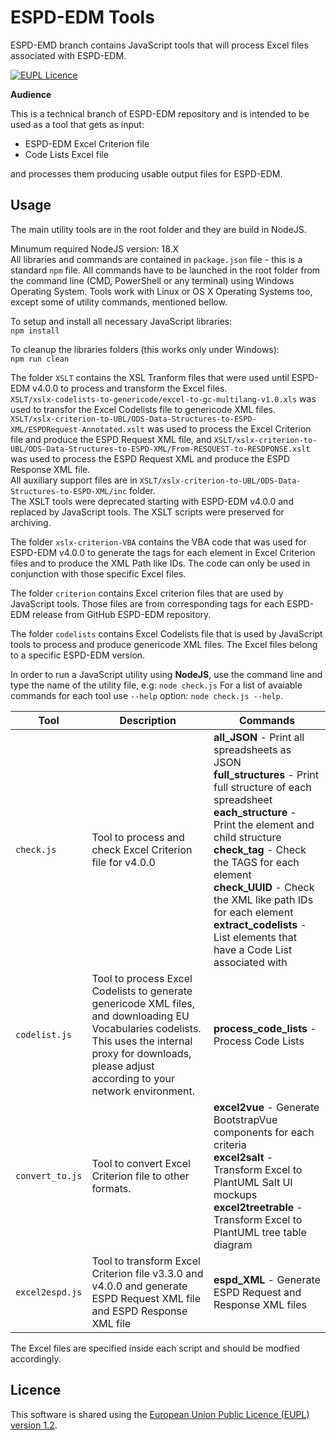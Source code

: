 # ESPD-EDM Tools  
ESPD-EMD branch contains JavaScript tools that will process Excel files associated with ESPD-EDM.

[![EUPL Licence](https://img.shields.io/badge/Licence-EUPL%20v1.2-blue.svg)](https://eupl.eu/1.2/en)

**Audience** 

This is a technical branch of ESPD-EDM repository and is intended to be used as a tool that gets as input:  
- ESPD-EDM Excel Criterion file
- Code Lists Excel file 

and processes them producing usable output files for ESPD-EDM.

## Usage

The main utility tools are in the root folder and they are build in NodeJS.

Minumum required NodeJS version: 18.X  
All libraries and commands are contained in `package.json` file - this is a standard `npm` file. All commands have to be launched in the root folder from the command line (CMD, PowerShell or any terminal) using Windows Operating System. Tools work with Linux or OS X Operating Systems too, except some of utility commands, mentioned bellow.

To setup and install all necessary JavaScript libraries:  
```npm install```

To cleanup the libraries folders (this works only under Windows):  
```npm run clean```

The folder `XSLT` contains the XSL Tranform files that were used until ESPD-EDM v4.0.0 to process and transform the Excel files.  
`XSLT/xslx-codelists-to-genericode/excel-to-gc-multilang-v1.0.xls` was used to transfor the Excel Codelists file to genericode XML files.  
`XSLT/xslx-criterion-to-UBL/ODS-Data-Structures-to-ESPD-XML/ESPDRequest-Annotated.xslt` was used to process the Excel Criterion file and produce the ESPD Request XML file, and `XSLT/xslx-criterion-to-UBL/ODS-Data-Structures-to-ESPD-XML/From-RESQUEST-to-RESDPONSE.xslt` was used to process the ESPD Request XML and produce the ESPD Response XML file.  
All auxiliary support files are in `XSLT/xslx-criterion-to-UBL/ODS-Data-Structures-to-ESPD-XML/inc` folder.  
The XSLT tools were deprecated starting with ESPD-EDM v4.0.0 and replaced by JavaScript tools. The XSLT scripts were preserved for archiving.

The folder `xslx-criterion-VBA` contains the VBA code that was used for ESPD-EDM v4.0.0 to generate the tags for each element in Excel Criterion files and to produce the XML Path like IDs. The code can only be used in conjunction with those specific Excel files.

The folder `criterion` contains Excel criterion files that are used by JavaScript tools. Those files are from corresponding tags for each ESPD-EDM release from GitHub ESPD-EDM repository.

The folder `codelists` contains Excel Codelists file that is used by JavaScript tools to process and produce genericode XML files. The Excel files belong to a specific ESPD-EDM version.

In order to run a JavaScript utility using **NodeJS**, use the command line and type the name of the utility file, e.g:  `node check.js`
For a list of avaiable commands for each tool use `--help` option: `node check.js --help`.

| Tool | Description | Commands
|---|---| --- |
| `check.js` | Tool to process and check Excel Criterion file for v4.0.0 |        **all_JSON** - Print all spreadsheets as JSON<br>**full_structures** - Print full structure of each spreadsheet <br>**each_structure** - Print the element and child structure<br>**check_tag** - Check the TAGS for each element<br>**check_UUID** - Check the XML like path IDs for each element<br>**extract_codelists** - List elements that have a Code List associated with|
| `codelist.js` | Tool to process Excel Codelists to generate genericode XML files, and downloading EU Vocabularies codelists. This uses the internal proxy for downloads, please adjust according to your network environment. | **process_code_lists** - Process Code Lists |
| `convert_to.js` | Tool to convert Excel Criterion file to other formats.  | **excel2vue** - Generate BootstrapVue components for each criteria<br>**excel2salt** - Transform Excel to PlantUML Salt UI mockups<br>**excel2treetrable** - Transform Excel to PlantUML tree table diagram|
| `excel2espd.js` | Tool to transform Excel Criterion file v3.3.0 and v4.0.0 and generate ESPD Request XML file and ESPD Response XML file | **espd_XML** - Generate ESPD Request and Response XML files |

The Excel files are specified inside each script and should be modfied accordingly.

## Licence

This software is shared using the [European Union Public Licence (EUPL) version 1.2](https://joinup.ec.europa.eu/collection/eupl/eupl-text-eupl-12).
